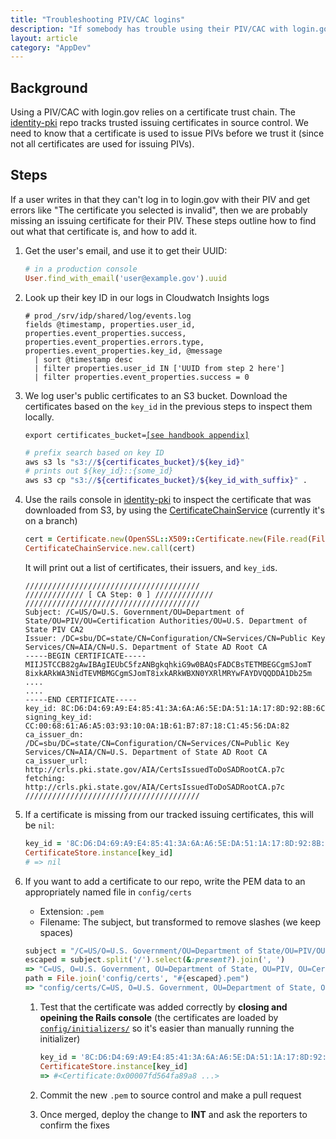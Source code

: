 ```yaml
---
title: "Troubleshooting PIV/CAC logins"
description: "If somebody has trouble using their PIV/CAC with login.gov"
layout: article
category: "AppDev"
---
```


## Background

Using a PIV/CAC with login.gov relies on a certificate trust chain. The [identity-pki](https://github.com/18f/identity-pki)
repo tracks trusted issuing certificates in source control. We need to know that a certificate is used to issue PIVs
before we trust it (since not all certificates are used for issuing PIVs).

## Steps

If a user writes in that they can't log in to login.gov with their PIV and get errors like "The certificate you selected is invalid",
then we are probably missing an issuing certificate for their PIV. These steps outline how to find out what that certificate is,
and how to add it.

1. Get the user's email, and use it to get their UUID:

    ```ruby
    # in a production console
    User.find_with_email('user@example.gov').uuid
    ```

1. Look up their key ID in our logs in Cloudwatch Insights logs

    ```
    # prod_/srv/idp/shared/log/events.log
    fields @timestamp, properties.user_id, properties.event_properties.success, properties.event_properties.errors.type, properties.event_properties.key_id, @message
      | sort @timestamp desc
      | filter properties.user_id IN ['UUID from step 2 here']
      | filter properties.event_properties.success = 0
    ```
1. We log user's public certificates to an S3 bucket.
   Download the certificates based on the `key_id` in the previous steps to inspect them locally.

    <pre><code>export certificates_bucket=<a href="https://docs.google.com/document/d/1ZMpi7Gj-Og1dn-qUBfQHqLc1Im7rUzDmIxKn11DPJzk/edit#heading=h.lr6u13hz0psq">[see handbook appendix]</a></code></pre>

   ```bash
   # prefix search based on key ID
   aws s3 ls "s3://${certificates_bucket}/${key_id}"
   # prints out ${key_id}::{some_id}
   aws s3 cp "s3://${certificates_bucket}/${key_id_with_suffix}" .
   ```

1. Use the rails console in [identity-pki](https://github.com/18f/identity-pki) to inspect the certificate that was downloaded from S3,
   by using the [CertificateChainService](https://github.com/18F/identity-pki/pull/167/files#diff-3fde0fe593525bbb0141b783449f1b1c)
   (currently it's on a branch)

    ```ruby
    cert = Certificate.new(OpenSSL::X509::Certificate.new(File.read(File.join("path/to/cert"))))
    CertificateChainService.new.call(cert)
    ```

    It will print out a list of certificates, their issuers, and `key_id`s.

    ```
    ///////////////////////////////////////
    ///////////// [ CA Step: 0 ] /////////////
    ///////////////////////////////////////
    Subject: /C=US/O=U.S. Government/OU=Department of State/OU=PIV/OU=Certification Authorities/OU=U.S. Department of State PIV CA2
    Issuer: /DC=sbu/DC=state/CN=Configuration/CN=Services/CN=Public Key Services/CN=AIA/CN=U.S. Department of State AD Root CA
    -----BEGIN CERTIFICATE-----
    MIIJ5TCCB82gAwIBAgIEUbC5fzANBgkqhkiG9w0BAQsFADCBsTETMBEGCgmSJomT
    8ixkARkWA3NidTEVMBMGCgmSJomT8ixkARkWBXN0YXRlMRYwFAYDVQQDDA1Db25m
    ....
    ....
    -----END CERTIFICATE-----
    key_id: 8C:D6:D4:69:A9:E4:85:41:3A:6A:A6:5E:DA:51:1A:17:8D:92:8B:6C
    signing_key_id: CC:00:68:61:A6:A5:03:93:10:0A:1B:61:B7:87:18:C1:45:56:DA:82
    ca_issuer_dn: /DC=sbu/DC=state/CN=Configuration/CN=Services/CN=Public Key Services/CN=AIA/CN=U.S. Department of State AD Root CA
    ca_issuer_url: http://crls.pki.state.gov/AIA/CertsIssuedToDoSADRootCA.p7c
    fetching: http://crls.pki.state.gov/AIA/CertsIssuedToDoSADRootCA.p7c
    ///////////////////////////////////////

   ```

1. If a certificate is missing from our tracked issuing certificates, this will be `nil`:

    ```ruby
    key_id = '8C:D6:D4:69:A9:E4:85:41:3A:6A:A6:5E:DA:51:1A:17:8D:92:8B:6C'
    CertificateStore.instance[key_id]
    # => nil
    ```

1. If you want to add a certificate to our repo, write the PEM data to an appropriately named file in `config/certs`

    - Extension: `.pem`
    - Filename: The subject, but transformed to remove slashes (we keep spaces)

    ```ruby
    subject = "/C=US/O=U.S. Government/OU=Department of State/OU=PIV/OU=Certification Authorities/OU=U.S. Department of State PIV CA2"
    escaped = subject.split('/').select(&:present?).join(', ')
    => "C=US, O=U.S. Government, OU=Department of State, OU=PIV, OU=Certification Authorities, OU=U.S. Department of State PIV CA2"
    path = File.join('config/certs', "#{escaped}.pem")
    => "config/certs/C=US, O=U.S. Government, OU=Department of State, OU=PIV, OU=Certification Authorities, OU=U.S. Department of State PIV CA2.pem"
    ```

    1. Test that the certificate was added correctly by **closing and opeining the Rails console** (the certificates are loaded by [`config/initializers/`](https://github.com/18F/identity-pki/blob/master/config/initializers/certificate_store.rb) so it's easier than manually running the initializer)

        ```ruby
        key_id = '8C:D6:D4:69:A9:E4:85:41:3A:6A:A6:5E:DA:51:1A:17:8D:92:8B:6C'
        CertificateStore.instance[key_id]
        => #<Certificate:0x00007fd564fa89a8 ...>
        ```

    1. Commit the new `.pem` to source control and make a pull request

    1. Once merged, deploy the change to **INT** and ask the reporters to confirm the fixes
